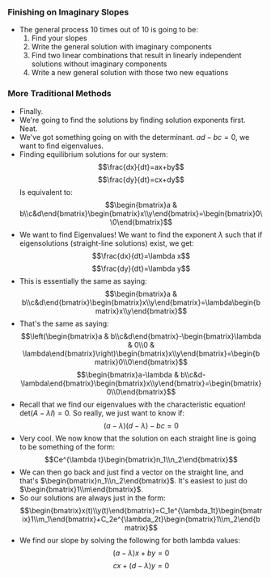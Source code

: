 ### Finishing on Imaginary Slopes
- The general process 10 times out of 10 is going to be:
	1. Find your slopes
	2. Write the general solution with imaginary components
	3. Find two linear combinations that result in linearly independent solutions without imaginary components
	4. Write a new general solution with those two new equations

### More Traditional Methods
- Finally.
- We're going to find the solutions by finding solution exponents first. Neat.
- We've got something going on with the determinant. $ad-bc=0$, we want to find eigenvalues.
- Finding equilibrium solutions for our system: $$\frac{dx}{dt}=ax+by$$ $$\frac{dy}{dt}=cx+dy$$ Is equivalent to: $$\begin{bmatrix}a & b\\c&d\end{bmatrix}\begin{bmatrix}x\\y\end{bmatrix}=\begin{bmatrix}0\\0\end{bmatrix}$$
- We want to find Eigenvalues! We want to find the exponent $\lambda$ such that if eigensolutions (straight-line solutions) exist, we get: $$\frac{dx}{dt}=\lambda x$$ $$\frac{dy}{dt}=\lambda y$$
- This is essentially the same as saying: $$\begin{bmatrix}a & b\\c&d\end{bmatrix}\begin{bmatrix}x\\y\end{bmatrix}=\lambda\begin{bmatrix}x\\y\end{bmatrix}$$
- That's the same as saying: $$\left(\begin{bmatrix}a & b\\c&d\end{bmatrix}-\begin{bmatrix}\lambda & 0\\0 & \lambda\end{bmatrix}\right)\begin{bmatrix}x\\y\end{bmatrix}=\begin{bmatrix}0\\0\end{bmatrix}$$ $$\begin{bmatrix}a-\lambda & b\\c&d-\lambda\end{bmatrix}\begin{bmatrix}x\\y\end{bmatrix}=\begin{bmatrix}0\\0\end{bmatrix}$$
- Recall that we find our eigenvalues with the characteristic equation! $\text{det}(A-\lambda I)=0$. So really, we just want to know if: $$(a-\lambda)(d-\lambda)-bc=0$$
- Very cool. We now know that the solution on each straight line is going to be something of the form: $$Ce^{\lambda t}\begin{bmatrix}n_1\\n_2\end{bmatrix}$$
- We can then go back and just find a vector on the straight line, and that's $\begin{bmatrix}n_1\\n_2\end{bmatrix}$. It's easiest to just do $\begin{bmatrix}1\\m\end{bmatrix}$. 
- So our solutions are always just in the form: $$\begin{bmatrix}x(t)\\y(t)\end{bmatrix}=C_1e^{\lambda_1t}\begin{bmatrix}1\\m_1\end{bmatrix}+C_2e^{\lambda_2t}\begin{bmatrix}1\\m_2\end{bmatrix}$$
- We find our slope by solving the following for both lambda values: $$(a-\lambda)x+by=0$$$$cx+(d-\lambda)y=0$$